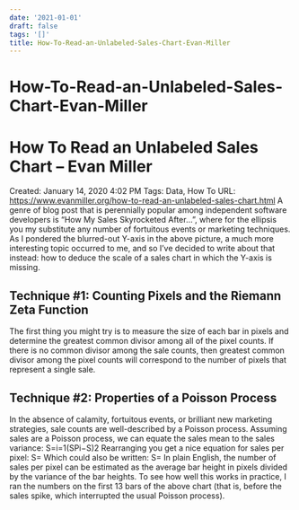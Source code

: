 ```yaml
---
date: '2021-01-01'
draft: false
tags: '[]'
title: How-To-Read-an-Unlabeled-Sales-Chart-Evan-Miller
---
```


# How-To-Read-an-Unlabeled-Sales-Chart-Evan-Miller

# How To Read an Unlabeled Sales Chart – Evan Miller
Created: January 14, 2020 4:02 PM
Tags: Data, How To
URL: https://www.evanmiller.org/how-to-read-an-unlabeled-sales-chart.html
A genre of blog post that is perennially popular among independent software developers is “How My Sales Skyrocketed After…”, where for the ellipsis you my substitute any number of fortuitous events or marketing techniques.
As I pondered the blurred-out Y-axis in the above picture, a much more interesting topic occurred to me, and so I’ve decided to write about that instead: how to deduce the scale of a sales chart in which the Y-axis is missing.
## Technique #1: Counting Pixels and the Riemann Zeta Function
The first thing you might try is to measure the size of each bar in pixels and determine the greatest common divisor among all of the pixel counts.
If there is no common divisor among the sale counts, then greatest common divisor among the pixel counts will correspond to the number of pixels that represent a single sale.
## Technique #2: Properties of a Poisson Process
In the absence of calamity, fortuitous events, or brilliant new marketing strategies, sale counts are well-described by a Poisson process.
Assuming sales are a Poisson process, we can equate the sales mean to the sales variance:
S=i=1(SPi−S)2
Rearranging you get a nice equation for sales per pixel:
S=
Which could also be written:
S=
In plain English, the number of sales per pixel can be estimated as the average bar height in pixels divided by the variance of the bar heights.
To see how well this works in practice, I ran the numbers on the first 13 bars of the above chart (that is, before the sales spike, which interrupted the usual Poisson process).
